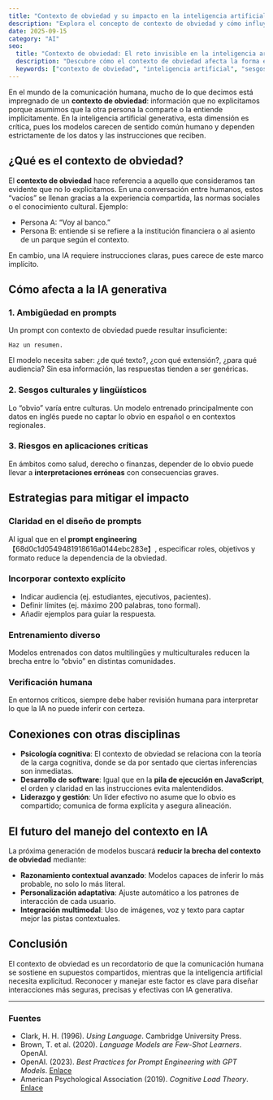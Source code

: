```yaml
---
title: "Contexto de obviedad y su impacto en la inteligencia artificial"
description: "Explora el concepto de contexto de obviedad y cómo influye en la interpretación, precisión y sesgos de los modelos de IA generativa."
date: 2025-09-15
category: "AI"
seo:
  title: "Contexto de obviedad: El reto invisible en la inteligencia artificial"
  description: "Descubre cómo el contexto de obviedad afecta la forma en que los modelos de IA comprenden y generan respuestas, y qué significa para su entrenamiento y uso."
  keywords: ["contexto de obviedad", "inteligencia artificial", "sesgos", "IA generativa", "GPT", "procesamiento de lenguaje"]
---
```


En el mundo de la comunicación humana, mucho de lo que decimos está impregnado de un **contexto de obviedad**: información que no explicitamos porque asumimos que la otra persona la comparte o la entiende implícitamente. En la inteligencia artificial generativa, esta dimensión es crítica, pues los modelos carecen de sentido común humano y dependen estrictamente de los datos y las instrucciones que reciben.

## ¿Qué es el contexto de obviedad?

El **contexto de obviedad** hace referencia a aquello que consideramos tan evidente que no lo explicitamos. En una conversación entre humanos, estos “vacíos” se llenan gracias a la experiencia compartida, las normas sociales o el conocimiento cultural. Ejemplo:

* Persona A: “Voy al banco.”
* Persona B: entiende si se refiere a la institución financiera o al asiento de un parque según el contexto.

En cambio, una IA requiere instrucciones claras, pues carece de este marco implícito.

## Cómo afecta a la IA generativa

### 1. Ambigüedad en prompts

Un prompt con contexto de obviedad puede resultar insuficiente:

```text
Haz un resumen.
```

El modelo necesita saber: ¿de qué texto?, ¿con qué extensión?, ¿para qué audiencia? Sin esa información, las respuestas tienden a ser genéricas.

### 2. Sesgos culturales y lingüísticos

Lo “obvio” varía entre culturas. Un modelo entrenado principalmente con datos en inglés puede no captar lo obvio en español o en contextos regionales.

### 3. Riesgos en aplicaciones críticas

En ámbitos como salud, derecho o finanzas, depender de lo obvio puede llevar a **interpretaciones erróneas** con consecuencias graves.

## Estrategias para mitigar el impacto

### Claridad en el diseño de prompts

Al igual que en el **prompt engineering**【68d0c1d0549481918616a0144ebc283e】, especificar roles, objetivos y formato reduce la dependencia de la obviedad.

### Incorporar contexto explícito

* Indicar audiencia (ej. estudiantes, ejecutivos, pacientes).
* Definir límites (ej. máximo 200 palabras, tono formal).
* Añadir ejemplos para guiar la respuesta.

### Entrenamiento diverso

Modelos entrenados con datos multilingües y multiculturales reducen la brecha entre lo “obvio” en distintas comunidades.

### Verificación humana

En entornos críticos, siempre debe haber revisión humana para interpretar lo que la IA no puede inferir con certeza.

## Conexiones con otras disciplinas

* **Psicología cognitiva**: El contexto de obviedad se relaciona con la teoría de la carga cognitiva, donde se da por sentado que ciertas inferencias son inmediatas.
* **Desarrollo de software**: Igual que en la **pila de ejecución en JavaScript**, el orden y claridad en las instrucciones evita malentendidos.
* **Liderazgo y gestión**: Un líder efectivo no asume que lo obvio es compartido; comunica de forma explícita y asegura alineación.

## El futuro del manejo del contexto en IA

La próxima generación de modelos buscará **reducir la brecha del contexto de obviedad** mediante:

* **Razonamiento contextual avanzado**: Modelos capaces de inferir lo más probable, no solo lo más literal.
* **Personalización adaptativa**: Ajuste automático a los patrones de interacción de cada usuario.
* **Integración multimodal**: Uso de imágenes, voz y texto para captar mejor las pistas contextuales.

## Conclusión

El contexto de obviedad es un recordatorio de que la comunicación humana se sostiene en supuestos compartidos, mientras que la inteligencia artificial necesita explicitud. Reconocer y manejar este factor es clave para diseñar interacciones más seguras, precisas y efectivas con IA generativa.

---

### Fuentes

* Clark, H. H. (1996). *Using Language*. Cambridge University Press.
* Brown, T. et al. (2020). *Language Models are Few-Shot Learners*. OpenAI.
* OpenAI. (2023). *Best Practices for Prompt Engineering with GPT Models*. [Enlace](https://platform.openai.com/docs/guides/prompt-engineering)
* American Psychological Association (2019). *Cognitive Load Theory*. [Enlace](https://www.apa.org)
